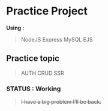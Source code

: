 # Practice Project
  **Using :**
  > NodeJS
  > Express
  > MySQL
  > EJS

## Practice topic
  > AUTH
  > CRUD 
  > SSR


### STATUS : Working 
  > ~~I have a big problem I'll be back.~~

